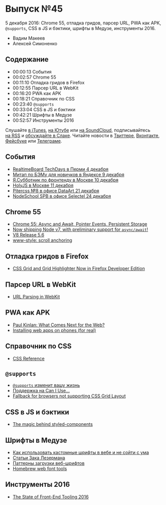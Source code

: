 # Выпуск №45

5 декабря 2016: Chrome 55, отладка гридов, парсер URL, PWA как APK, `@supports`, CSS в JS и бэктики, шрифты в Медузе, инструменты 2016.

- Вадим Макеев
- Алексей Симоненко

## Содержание

- 00:00:13 События
- 00:02:57 Chrome 55
- 00:11:10 Отладка гридов в Firefox
- 00:12:55 Парсер URL в WebKit
- 00:16:20 PWA как APK
- 00:18:21 Справочник по CSS
- 00:23:40 `@​supports`
- 00:33:04 CSS в JS и бэктики
- 00:42:21 Шрифты в Медузе
- 00:52:57 Инструменты 2016

Слушайте [в iTunes](https://itunes.apple.com/ru/podcast/veb-standarty/id1080500016), [на Ютубе](https://www.youtube.com/playlist?list=PLMBnwIwFEFHcwuevhsNXkFTcadeX5R1Go) или [на SoundCloud](https://soundcloud.com/web-standards), подписывайтесь [на RSS](https://web-standards.ru/podcast/feed/) и [обсуждайте в Слаке](http://slack.web-standards.ru/). Читайте новости в [Твиттере](https://twitter.com/webstandards_ru), [Вконтакте](https://vk.com/webstandards_ru), [Фейсбуке](https://www.facebook.com/webstandardsru) или [Телеграме](https://t.me/webstandards_ru).

## События

- [RealtimeBoard TechDays в Перми 4 декабря](http://techday.realtimeboard.com)
- [Митап по БЭМу для новичков в Яндексе 9 декабря](https://events.yandex.ru/events/bemup/09-12-2016/)
- [Я.Субботник по фронтенду в Москве 10 декабря](https://events.yandex.ru/events/yasubbotnik/10-dec-2016/)
- [HolyJS в Москве 11 декабря](http://holyjs.ru/)
- [Pitercss №8 в офисе DataArt 21 декабря](https://pitercss.timepad.ru/)
- [NodeSchool SPB в офисе Selectel 24 декабря](https://github.com/nodeschool/spb/issues/42)

## Chrome 55

- [Chrome 55: Async and Await, Pointer Events, Persistent Storage](https://youtu.be/OC7tgJP1D4s)
- [Now shipping Node v7, with preliminary support for `async/await`!](https://twitter.com/zeithq/status/802633638298861568)
- [V8 Release 5.6](http://v8project.blogspot.ru/2016/12/v8-release-56.html)
- [www-style: scroll anchoring](https://lists.w3.org/Archives/Public/www-style/2016Dec/0010.html)

## Отладка гридов в Firefox

- [CSS Grid and Grid Highlighter Now in Firefox Developer Edition](https://hacks.mozilla.org/2016/12/css-grid-and-grid-highlighter-now-in-firefox-developer-edition/)

## Парсер URL в WebKit

- [URL Parsing in WebKit](https://webkit.org/blog/7086/url-parsing-in-webkit/)

## PWA как APK

- [Paul Kinlan: What Comes Next for the Web?](https://youtu.be/YJwrBbze_Ec?t=21m34s)
- [Installing web apps on phones (for real)](https://joreteg.com/blog/installing-web-apps-for-real)

## Справочник по CSS

- [CSS Reference](http://cssreference.io/)

## `@​supports`

- [`@​supports` изменит вашу жизнь](http://frontender.info/supports-will-change-your-life/)
- [Поддержка на Can I Use…](http://caniuse.com/#feat=css-featurequeries)
- [Fallback for browsers not supporting CSS Grid Layout](https://github.com/sylvainpolletvillard/postcss-grid-kiss#fallback-for-browsers-not-supporting-css-grid-layout)

## CSS в JS и бэктики

- [The magic behind styled-components](http://mxstbr.blog/2016/11/styled-components-magic-explained/)

## Шрифты в Медузе

- [Как использовать кастомные шрифты в вебе и не сойти с ума](https://medium.com/p/9ba8a2998bcc)
- [Статьи Зака Лезермана](https://www.zachleat.com/web/)
- [Паттерны загрузки веб-шрифтов](https://web-standards.ru/articles/web-font-loading-patterns/)
- [Homebrew web font tools](https://github.com/bramstein/homebrew-webfonttools)

## Инструменты 2016

- [The State of Front-End Tooling 2016](https://ashleynolan.co.uk/blog/frontend-tooling-survey-2016-results)

